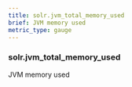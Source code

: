 ```yaml
---
title: solr.jvm_total_memory_used
brief: JVM memory used
metric_type: gauge
---
```

### solr.jvm_total_memory_used

JVM memory used